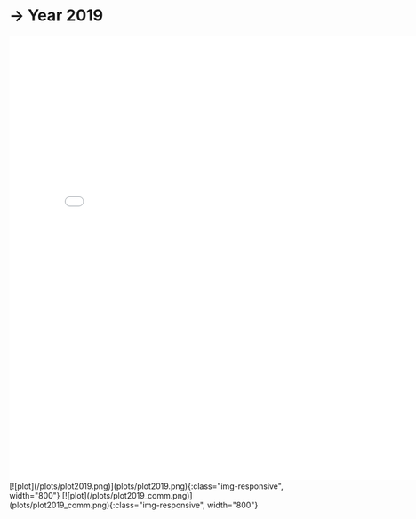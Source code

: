 # → Year 2019
<embed type="text/html" src="plots/plot2019_750.html" width="800" height="800">
<div class="flourish-embed flourish-network" data-src="visualisation/8144488"><script src="https://public.flourish.studio/resources/embed.js"></script></div>
[![plot](/plots/plot2019.png)](plots/plot2019.png){:class="img-responsive", width="800"}
[![plot](/plots/plot2019_comm.png)](plots/plot2019_comm.png){:class="img-responsive", width="800"}
